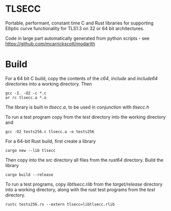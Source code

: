 # TLSECC

Portable, performant, constant time C and Rust libraries for supporting Elliptic curve functionality for TLS1.3 on 32 or 64 bit architectures.

Code in large part automatically generated from python scripts - see https://github.com/mcarrickscott/modarith

# Build

For a 64 bit C build, copy the contents of the *c64*, *include* and *include64* directories into a working directory. Then

	gcc -I. -O2 -c *.c
	ar rc tlsecc.a *.o

The library is built in *tlsecc.a*, to be used in conjunction with *tlsecc.h*

To run a test program copy from the *test* directory into the working directory and 

	gcc -O2 tests256.c tlsecc.a -o tests256


For a 64-bit Rust build, first create a library

	cargo new --lib tlsecc

Then copy into the *src* directory all files from the *rust64* directory. Build the library

	cargo build --release

To run a test programs, copy *libtlsecc.rlib* from the *target/release* directory into a working directory, along with the rust test programs from the *test* directory.

	rustc tests256.rs --extern tlsecc=libtlsecc.rlib
